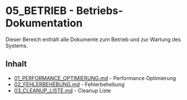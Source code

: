 # 05_BETRIEB - Betriebs-Dokumentation

Dieser Bereich enthält alle Dokumente zum Betrieb und zur Wartung des Systems.

## Inhalt

- [01_PERFORMANCE_OPTIMIERUNG.md](01_performance_guide.md) - Performance Optimierung
- [02_FEHLERBEHEBUNG.md](02_troubleshooting.md) - Fehlerbehebung
- [03_CLEANUP_LISTE.md](20_cleanup_tasks.md) - Cleanup Liste